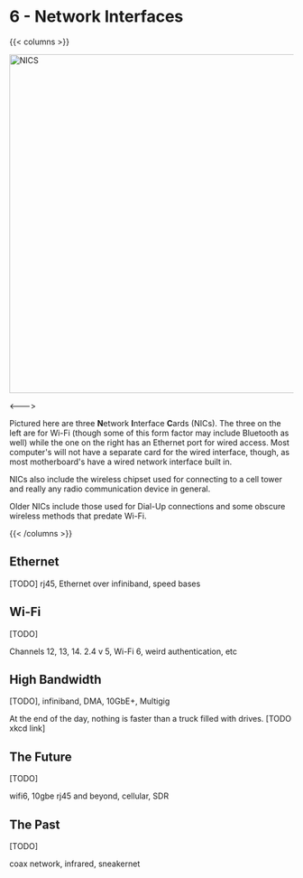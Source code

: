 # 6 - Network Interfaces

<script>
    document.getElementById("hardwareMenu").open = true;
</script>

{{< columns >}}

<img src="/eng/nics.jpg" alt="NICS" height="600em">

<!-- Replace this picture -->

<--->

Pictured here are three **N**etwork **I**nterface **C**ards (NICs). The three on the left are for Wi-Fi (though some of this form factor may include Bluetooth as well) while the one on the right has an Ethernet port for wired access. Most computer's will not have a separate card for the wired interface, though, as most motherboard's have a wired network interface built in.

NICs also include the wireless chipset used for connecting to a cell tower and really any radio communication device in general.

Older NICs include those used for Dial-Up connections and some obscure wireless methods that predate Wi-Fi.

{{< /columns >}}

## Ethernet

[TODO] rj45, Ethernet over infiniband, speed bases

## Wi-Fi

[TODO]

Channels 12, 13, 14. 2.4 v 5, Wi-Fi 6, weird authentication, etc

## High Bandwidth

[TODO], infiniband, DMA, 10GbE+, Multigig

At the end of the day, nothing is faster than a truck filled with drives. [TODO xkcd link]

## The Future

[TODO]

wifi6, 10gbe rj45 and beyond, cellular, SDR

## The Past

[TODO]

coax network, infrared, sneakernet